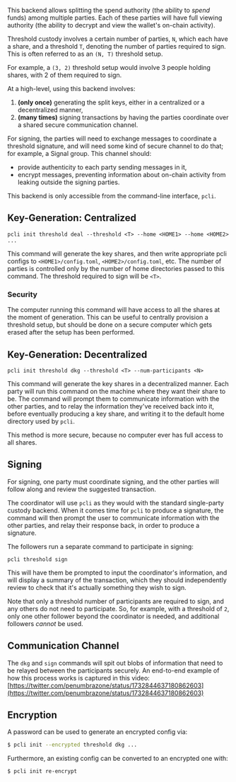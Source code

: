 This backend allows splitting the spend authority (the ability to *spend* funds) among multiple parties.
Each of these parties will have full viewing authority (the ability to decrypt and view the wallet's on-chain activity).

Threshold custody involves a certain number of parties, `N`, which each have a share, and a threshold `T`, denoting
the number of parties required to sign.
This is often referred to as an `(N, T)` threshold setup.

For example, a `(3, 2)` threshold setup would involve 3 people holding shares, with 2 of them required to sign.

At a high-level, using this backend involves:
1. **(only once)** generating the split keys, either in a centralized or a decentralized manner,
2. **(many times)** signing transactions by having the parties coordinate over a shared secure communication channel.  

For signing, the parties will need to exchange messages to coordinate a threshold signature, and will need
some kind of secure channel to do that; for example, a Signal group.
This channel should:
- provide authenticity to each party sending messages in it,
- encrypt messages, preventing information about on-chain activity from leaking outside the signing parties.

This backend is only accessible from the command-line interface, `pcli`.

## Key-Generation: Centralized

```
pcli init threshold deal --threshold <T> --home <HOME1> --home <HOME2> ...
```

This command will generate the key shares, and then write appropriate pcli configs to `<HOME1>/config.toml`, `<HOME2>/config.toml`, etc.
The number of parties is controlled only by the number of home directories passed to this command.
The threshold required to sign will be `<T>`.


### Security

The computer running this command will have access to all the shares at the moment of generation.
This can be useful to centrally provision a threshold setup, but should be done on a secure computer
which gets erased after the setup has been performed.

## Key-Generation: Decentralized

```
pcli init threshold dkg --threshold <T> --num-participants <N>
```

This command will generate the key shares in a decentralized manner.
Each party will run this command on the machine where they want their share to be.
The command will prompt them to communicate information with the other parties,
and to relay the information they've received back into it, before eventually
producing a key share, and writing it to the default home directory used by `pcli`.

This method is more secure, because no computer ever has full access to all shares.

## Signing

For signing, one party must coordinate signing, and the other parties
will follow along and review the suggested transaction.

The coordinator will use `pcli` as they would with the standard single-party custody backend.
When it comes time for `pcli` to produce a signature, the command will then prompt the user
to communicate information with the other parties, and relay their response back, in order
to produce a signature.

The followers run a separate command to participate in signing:
```
pcli threshold sign
```
This will have them be prompted to input the coordinator's information, and will display
a summary of the transaction, which they should independently review to check that it's
actually something they wish to sign.

Note that only a threshold number of participants are required to sign, and any others do not
need to participate. So, for example, with a threshold of `2`, only one other follower beyond
the coordinator is needed, and additional followers *cannot* be used.

## Communication Channel

The `dkg` and `sign` commands will spit out blobs of information that need to be relayed between
the participants securely.
An end-to-end example of how this process works is captured in this video:
[https://twitter.com/penumbrazone/status/1732844637180862603](https://twitter.com/penumbrazone/status/1732844637180862603)

## Encryption

A password can be used to generate an encrypted config via:
```bash
$ pcli init --encrypted threshold dkg ...
```

Furthermore, an existing config can be converted to an encrypted one with:
```bash
$ pcli init re-encrypt
```
